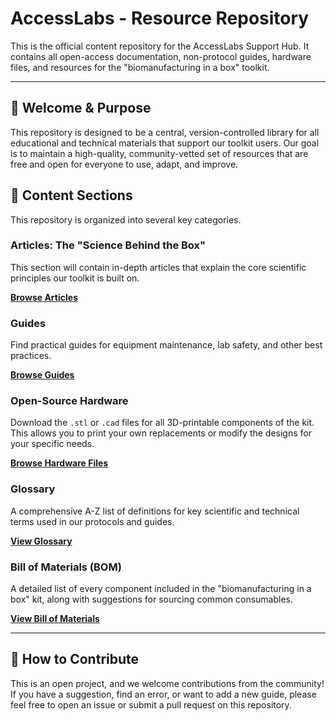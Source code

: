 # AccessLabs - Resource Repository

This is the official content repository for the AccessLabs Support Hub. It contains all open-access documentation, non-protocol guides, hardware files, and resources for the "biomanufacturing in a box" toolkit.

---

## 👋 Welcome & Purpose

This repository is designed to be a central, version-controlled library for all educational and technical materials that support our toolkit users. Our goal is to maintain a high-quality, community-vetted set of resources that are free and open for everyone to use, adapt, and improve.

## 📖 Content Sections

This repository is organized into several key categories.

### Articles: The "Science Behind the Box"
This section will contain in-depth articles that explain the core scientific principles our toolkit is built on.

[**Browse Articles**](./articles)

### Guides
Find practical guides for equipment maintenance, lab safety, and other best practices.

[**Browse Guides**](./guides)

### Open-Source Hardware
Download the `.stl` or `.cad` files for all 3D-printable components of the kit. This allows you to print your own replacements or modify the designs for your specific needs.

[**Browse Hardware Files**](./hardware)

### Glossary
A comprehensive A-Z list of definitions for key scientific and technical terms used in our protocols and guides.

[**View Glossary**](./glossary.md)

### Bill of Materials (BOM)
A detailed list of every component included in the "biomanufacturing in a box" kit, along with suggestions for sourcing common consumables.

[**View Bill of Materials**](./bill-of-materials.md)

---

## 🤝 How to Contribute

This is an open project, and we welcome contributions from the community! If you have a suggestion, find an error, or want to add a new guide, please feel free to open an issue or submit a pull request on this repository.
